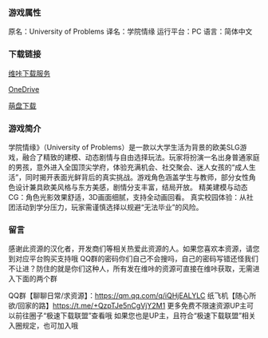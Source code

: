 ### 游戏属性
原名：University of Problems
译名：学院情缘
运行平台：PC
语言：简体中文
### 下载链接
[维咔下载服务](https://vikingfile.com/f/rLSEkeuIEy)

[OneDrive](https://wgtp6-my.sharepoint.com/:u:/g/personal/lingvt_wgtp6_onmicrosoft_com/EZZdURH43v5IrclpGmDq26kBrR0II2H-M-UdkuLNv2UepA?e=ZWbwvI)

[萌盘下载](https://pan.moe/s/WWEbUE)

### 游戏简介
学院情缘》（University of Problems）是一款以大学生活为背景的欧美SLG游戏，融合了精致的建模、动态剧情与自由选择玩法。玩家将扮演一名出身普通家庭的男孩，意外进入全国顶尖学府，体验充满机会、社交聚会、迷人女孩的“成人生活”，同时揭开表面光鲜背后的真实挑战。游戏角色涵盖学生与教师，部分女性角色设计兼具欧美风格与东方美感，剧情分支丰富，结局开放。
精美建模与动态CG：角色光影效果舒适，3D画面细腻，支持全动画回看。
真实校园体验：从社团活动到学分压力，玩家需谨慎选择以规避“无法毕业”的风险。
### 留言
感谢此资源的汉化者，开发商们等相关热爱此资源的人。如果您喜欢本资源，请您到对应平台购买支持哦
QQ群的密码你们自己不会搜吗，自己的密码写错还怪我们不让进？防住的就是你们这种人，所有发在维咔的资源可直接在维咔获取，无需进入下面的两个群

QQ群【聊聊日常/求资源】：https://qm.qq.com/q/iQHjEALYLC
纸飞机【随心所欲/回家的路】https://t.me/+QzpTJe5nCgVjY2M1
更多免费不限速资源UP主可以前往圈子“极速下载联盟”查看哦
如果您也是UP主，且符合“极速下载联盟”相关入圈规定，也可加入哦